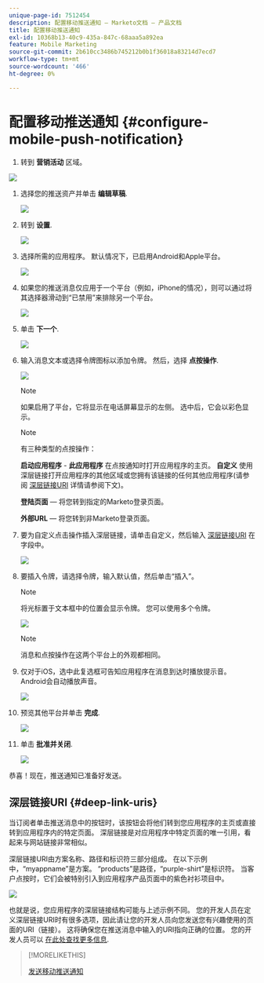```yaml
---
unique-page-id: 7512454
description: 配置移动推送通知 — Marketo文档 — 产品文档
title: 配置移动推送通知
exl-id: 10368b13-40c9-435a-847c-68aaa5a892ea
feature: Mobile Marketing
source-git-commit: 2b610cc3486b745212b0b1f36018a83214d7ecd7
workflow-type: tm+mt
source-wordcount: '466'
ht-degree: 0%

---
```


# 配置移动推送通知 {#configure-mobile-push-notification}

1. 转到 **营销活动** 区域。

![](assets/2fbf1ab6-2247-40c8-980d-be56b9d94890.png)

1. 选择您的推送资产并单击 **编辑草稿**.

   ![](assets/image2016-8-23-16-3a49-3a48.png)

1. 转到 **设置**.

   ![](assets/image2016-8-23-16-3a51-3a56.png)

1. 选择所需的应用程序。 默认情况下，已启用Android和Apple平台。

   ![](assets/image2016-8-23-16-3a53-3a33.png)

1. 如果您的推送消息仅应用于一个平台（例如，iPhone的情况），则可以通过将其选择器滑动到“已禁用”来排除另一个平台。

   ![](assets/image2016-8-23-16-3a41-3a48.png)

1. 单击 **下一个**.

   ![](assets/image2016-8-23-16-3a43-3a28.png)

1. 输入消息文本或选择令牌图标以添加令牌。 然后，选择 **点按操作**.

   ![](assets/image2015-9-14-16-3a7-3a43.png)

   >[!NOTE]
   >
   >如果启用了平台，它将显示在电话屏幕显示的左侧。 选中后，它会以彩色显示。

   >[!NOTE]
   >
   >有三种类型的点按操作：
   >
   >**启动应用程序** - **此应用程序** 在点按通知时打开应用程序的主页。 **自定义** 使用深层链接打开应用程序的其他区域或您拥有该链接的任何其他应用程序(请参阅 [深层链接URI](#Deeplink) 详情请参阅下文)。
   >
   >**登陆页面**  — 将您转到指定的Marketo登录页面。
   >
   >**外部URL**  — 将您转到非Marketo登录页面。

1. 要为自定义点击操作插入深层链接，请单击自定义，然后输入 [深层链接URI](#Deeplink) 在字段中。

   ![](assets/image2016-7-28-16-3a19-3a13.png)

1. 要插入令牌，请选择令牌，输入默认值，然后单击“插入”。

   >[!NOTE]
   >
   >将光标置于文本框中的位置会显示令牌。 您可以使用多个令牌。

   ![](assets/image2015-8-10-14-3a48-3a52.png)

   >[!NOTE]
   >
   >消息和点按操作在这两个平台上的外观都相同。

1. 仅对于iOS，选中此复选框可告知应用程序在消息到达时播放提示音。 Android会自动播放声音。

   ![](assets/ios-tap-and-notification-hand.png)

1. 预览其他平台并单击 **完成**.

   ![](assets/image2015-9-14-16-3a12-3a34.png)

1. 单击 **批准并关闭**.

   ![](assets/323dda12-0543-4558-8562-563eed5fa0e0.png)

恭喜！现在，推送通知已准备好发送。

## 深层链接URI {#deep-link-uris}

当订阅者单击推送消息中的按钮时，该按钮会将他们转到您应用程序的主页或直接转到应用程序内的特定页面。 深层链接是对应用程序中特定页面的唯一引用，看起来与网站链接非常相似。

深层链接URI由方案名称、路径和标识符三部分组成。 在以下示例中，“myappname”是方案。 “products”是路径，“purple-shirt”是标识符。 当客户点按时，它们会被特别引入到应用程序产品页面中的紫色衬衫项目中。

![](assets/image2016-7-29-12-3a49-3a1.png)

也就是说，您应用程序的深层链接结构可能与上述示例不同。 您的开发人员在定义深层链接URI时有很多选项，因此请让您的开发人员向您发送您有兴趣使用的页面的URI（链接）。 这将确保您在推送消息中输入的URI指向正确的位置。 您的开发人员可以 [在此处查找更多信息](https://experienceleague.adobe.com/en/docs/marketo-developer/marketo/mobile/enabling-deep-links-in-your-app).

>[!MORELIKETHIS]
>
>[发送移动推送通知](/help/marketo/product-docs/mobile-marketing/push-notifications/send-a-mobile-push-notification.md)
